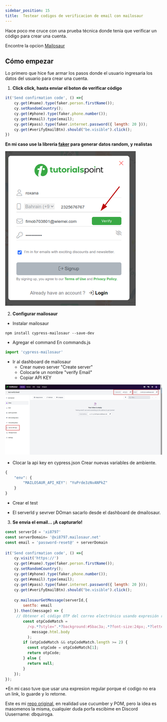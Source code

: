 ```yaml
---
sidebar_position: 15
title:  Testear codigos de verificacion de email con mailosaur
---
```


Hace poco me cruce con una prueba técnica donde tenia que verificar un código para crear una cuenta.

Encontre la opcion [Mailosaur](https://mailosaur.com/)

## Cómo empezar
Lo primero que hice fue armar los pasos donde el usuario ingresaria los datos del usuario para crear una cuenta.
1. **Click click, hasta enviar el boton de verificar código**

```jsx
it('Send confirmation code', () =>{
    cy.get(#name).type(faker.person.firstName());
    cy.setRandomCountry();
    cy.get(#phone).type(faker.phone.number());
    cy.get(#email).type(email);
    cy.get(#pass).type(faker.internet.password({ length: 20 }));
    cy.get(#verifyEmailBtn).should("be.visible").click();
})
```
**En mi caso use la libreria [faker](https://fakerjs.dev/) para generar datos random, y realistas** 


![Alt text](image.png)

2. **Configurar mailosaur**

- Instalar mailosaur
```
npm install cypress-mailosaur --save-dev
```

- Agregar el command 
En commands.js
```jsx title="support/commands.js"
import 'cypress-mailosaur'
```
- Ir al dashboard de mailosaur
    - Crear nuevo server "Create server"
    - Colocarle un nombre "verify Email"
    - Copiar API KEY

![Alt text](image-2.png)

- Clocar la api key en cypress.json
Crear nuevas variables de ambiente. 
```jsx title="cypress.json"
{
    "env": {
        "MAILOSAUR_API_KEY": "YuPrde3zNvANPkZ"
    }
}
```
- Crear el test
* El serverId y sevrver DOman sacarlo desde el dashboard de dmailosaur.

3. **Se envia el email... ¡A capturarlo!**

```jsx
const serverId = 'xi8797'
const serverDomain= '@xi8797.mailosaur.net'
const email = 'password-reset@' + serverDomain

it('Send confirmation code', () =>{
    cy.visit('https://')
    cy.get(#name).type(faker.person.firstName());
    cy.setRandomCountry();
    cy.get(#phone).type(faker.phone.number());
    cy.get(#email).type(email);
    cy.get(#pass).type(faker.internet.password({ length: 20 }));
    cy.get(#verifyEmailBtn).should("be.visible").click();

    cy.mailosaurGetMessage(serverId,{
        sentTo: email
    }).then((message) => {
     // Obtener el código OTP del correo electrónico usando expresión regular
        const otpCodeMatch =
          /<p.*?style=".*?background:#5bac3a;.*?font-size:24px;.*?letter-spacing:4px;">(.*?)<\/p>/.exec(
            message.html.body
          );
        if (otpCodeMatch && otpCodeMatch.length >= 2) {
          const otpCode = otpCodeMatch[1];
          return otpCode;
        } else {
          return null;
        }
    });
});
```

*En mi caso tuve que usar una expresion regular porque el codigo no era un link, lo guarde y lo retorne. 


Este es mi [repo original](https://github.com/dbquiroga/cy_tutorialspoint), en realidad use cucumber y POM, pero la idea es masomenos la misma, cualquier duda porfa escibime en Discord Uusername: dbquiroga. 



